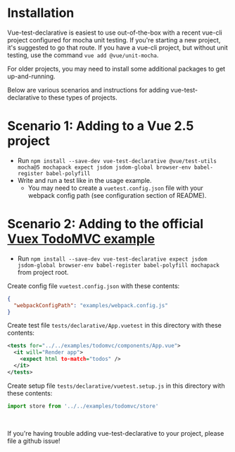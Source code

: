 # Installation 

Vue-test-declarative is easiest to use out-of-the-box with a recent vue-cli project configured for mocha unit testing. If you're starting a new project, it's suggested to go that route. If you have a vue-cli project, but without unit testing, use the command `vue add @vue/unit-mocha`.

For older projects, you may need to install some additional packages to get up-and-running.

Below are various scenarios and instructions for adding vue-test-declarative to these types of projects. 

# Scenario 1: Adding to a Vue 2.5 project

* Run `npm install --save-dev vue-test-declarative @vue/test-utils mocha@5 mochapack expect jsdom jsdom-global browser-env babel-register babel-polyfill`
* Write and run a test like in the usage example. 
  * You may need to create a `vuetest.config.json` file with your webpack config path (see configuration section of README). 

# Scenario 2: Adding to the official [Vuex TodoMVC example](https://github.com/vuejs/vuex/tree/dev/examples/todomvc)

* Run `npm install --save-dev vue-test-declarative expect jsdom jsdom-global browser-env babel-register babel-polyfill mochapack` from project root.

Create config file `vuetest.config.json` with these contents:
```json
{
  "webpackConfigPath": "examples/webpack.config.js"
}
```

Create test file `tests/declarative/App.vuetest` in this directory with these contents:
```xml
<tests for="../../examples/todomvc/components/App.vue">
  <it will="Render app">
    <expect html to-match="todos" />
  </it>
</tests>
```

Create setup file `tests/declarative/vuetest.setup.js` in this directory with these contents:
```javascript
import store from '../../examples/todomvc/store'
```

<br>

If you're having trouble adding vue-test-declarative to your project, please file a github issue!

